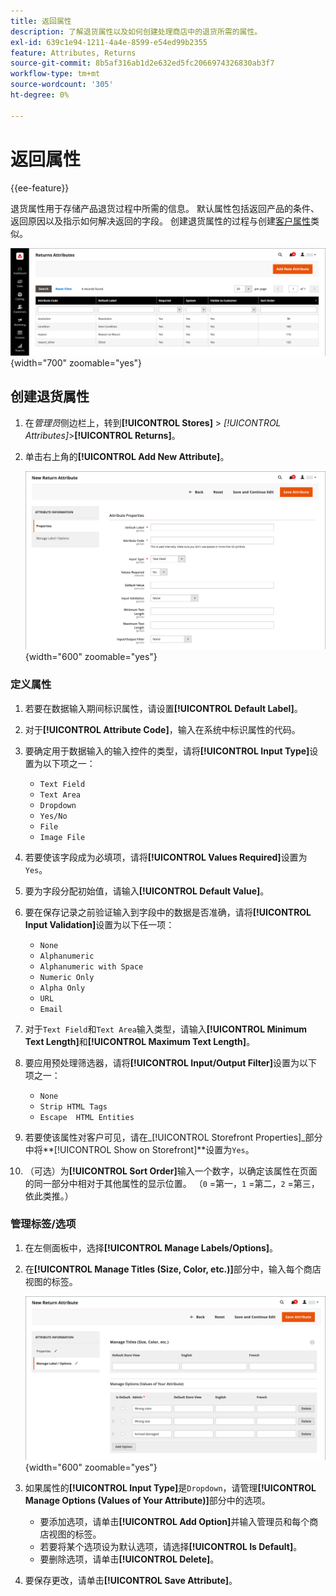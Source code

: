 ```yaml
---
title: 返回属性
description: 了解退货属性以及如何创建处理商店中的退货所需的属性。
exl-id: 639c1e94-1211-4a4e-8599-e54ed99b2355
feature: Attributes, Returns
source-git-commit: 8b5af316ab1d2e632ed5fc2066974326830ab3f7
workflow-type: tm+mt
source-wordcount: '305'
ht-degree: 0%

---
```


# 返回属性

{{ee-feature}}

退货属性用于存储产品退货过程中所需的信息。 默认属性包括返回产品的条件、返回原因以及指示如何解决返回的字段。 创建退货属性的过程与创建[客户属性](../customers/attribute-properties.md)类似。

![管理员 — 返回属性](./assets/attribute-returns.png){width="700" zoomable="yes"}

## 创建退货属性

1. 在&#x200B;_管理员_&#x200B;侧边栏上，转到&#x200B;**[!UICONTROL Stores]** > _[!UICONTROL Attributes]_>**[!UICONTROL Returns]**。

1. 单击右上角的&#x200B;**[!UICONTROL Add New Attribute]**。

   ![新返回 — 属性属性](./assets/attribute-returns-new-properties.png){width="600" zoomable="yes"}

### 定义属性

1. 若要在数据输入期间标识属性，请设置&#x200B;**[!UICONTROL Default Label]**。

1. 对于&#x200B;**[!UICONTROL Attribute Code]**，输入在系统中标识属性的代码。

1. 要确定用于数据输入的输入控件的类型，请将&#x200B;**[!UICONTROL Input Type]**&#x200B;设置为以下项之一：

   - `Text Field`
   - `Text Area`
   - `Dropdown`
   - `Yes/No`
   - `File`
   - `Image File`

1. 若要使该字段成为必填项，请将&#x200B;**[!UICONTROL Values Required]**&#x200B;设置为`Yes`。

1. 要为字段分配初始值，请输入&#x200B;**[!UICONTROL Default Value]**。

1. 要在保存记录之前验证输入到字段中的数据是否准确，请将&#x200B;**[!UICONTROL Input Validation]**&#x200B;设置为以下任一项：

   - `None`
   - `Alphanumeric`
   - `Alphanumeric with Space`
   - `Numeric Only`
   - `Alpha Only`
   - `URL`
   - `Email`

1. 对于`Text Field`和`Text Area`输入类型，请输入&#x200B;**[!UICONTROL Minimum Text Length]**&#x200B;和&#x200B;**[!UICONTROL Maximum Text Length]**。

1. 要应用预处理筛选器，请将&#x200B;**[!UICONTROL Input/Output Filter]**&#x200B;设置为以下项之一：

   - `None`
   - `Strip HTML Tags`
   - `Escape  HTML Entities`

1. 若要使该属性对客户可见，请在&#x200B;_[!UICONTROL Storefront Properties]_部分中将&#x200B;**[!UICONTROL Show on Storefront]**设置为`Yes`。

1. （可选）为&#x200B;**[!UICONTROL Sort Order]**&#x200B;输入一个数字，以确定该属性在页面的同一部分中相对于其他属性的显示位置。 （`0` =第一，`1` =第二，`2` =第三，依此类推。）

### 管理标签/选项

1. 在左侧面板中，选择&#x200B;**[!UICONTROL Manage Labels/Options]**。

1. 在&#x200B;**[!UICONTROL Manage Titles (Size, Color, etc.)]**&#x200B;部分中，输入每个商店视图的标签。

   ![管理标签](./assets/return-attributes.png){width="600" zoomable="yes"}

1. 如果属性的&#x200B;**[!UICONTROL Input Type]**&#x200B;是`Dropdown`，请管理&#x200B;**[!UICONTROL Manage Options (Values of Your Attribute)]**&#x200B;部分中的选项。

   - 要添加选项，请单击&#x200B;**[!UICONTROL Add Option]**&#x200B;并输入管理员和每个商店视图的标签。
   - 若要将某个选项设为默认选项，请选择&#x200B;**[!UICONTROL Is Default]**。
   - 要删除选项，请单击&#x200B;**[!UICONTROL Delete]**。

1. 要保存更改，请单击&#x200B;**[!UICONTROL Save Attribute]**。
